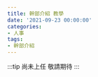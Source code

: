 ```yaml
---
title: 幹部介紹 教學
date: '2021-09-23 00:00:00'
categories:
- 人事
tags:
- 幹部介紹
---
```


:::tip
尚未上任 敬請期待
:::

[comment]: <> (:::tip 教學介紹)

[comment]: <> (:::)

[comment]: <> (:::tip 照片)

[comment]: <> (![GG]&#40;../img//1.jpg&#41;)

[comment]: <> (![GG]&#40;../img//2.jpg&#41;)

[comment]: <> (![GG]&#40;../img//3.jpg&#41;)

[comment]: <> (![GG]&#40;../img//4.png&#41;)

[comment]: <> (:::)